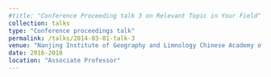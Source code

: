 ```yaml
---
#title: "Conference Proceeding talk 3 on Relevant Topic in Your Field"
collection: talks
type: "Conference proceedings talk"
permalink: /talks/2014-03-01-talk-3
venue: "Nanjing Institute of Geography and Limnology Chinese Academy of Sciences"
date: 2016-2018
location: "Associate Professor"
---
```

